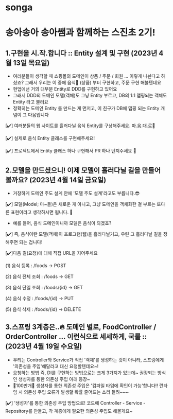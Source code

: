 # songa
# 송아송아 송아쌤과 함께하는 스진초 2기!

## 1.구현을 시.작.합니다 :: Entity 설계 및 구현 (2023년 4월 13일 목요일)
- 여러분들이 생각할 때 쇼핑몰의 도메인이 상품 / 주문 / 회원 ... 이렇게 나뉜다고 하셨죠? 그래서 우리는 이 중에 음식🍝 (상품) 부터 구현하고, 주문 구현 해볼텐데요
- 현업에선 거의 대부분 Entity로 DDD를 구현하고 있어요
- 그래서 DDD의 도메인 모델(객체)도 그냥 Entity 부르고, DB의 1:1 맵핑되는 객체도 Entity 라고 불러요
- 정확히는 도메인 Entity 를 만드는 게 먼저고, 이 친구가 DB에 맵핑 되는 Entity 개념이 그 다음입니다
   
[✔️] 여러분들의 웹 사이트를 흘러다닐 음식 Entity를 구상해주세요. 마.음.대.로🌟

[✔️] 실제로 음식 Entity 클래스를 구현해주세요!

[✔️] 프로젝트에서 Entity 클래스 하나 구현해서 PR 하나 던져주세요 👀


## 2.모델을 만드셨으니! 이제 모델이 흘러다닐 길을 만들어 볼까요? (2023년 4월 14일 금요일)
- 거창하게 도메인 주도 설계 안에 '모델 주도 설계'라고도 부릅니다.😎

[✔️] 모델(Model; 마~들)은 새로운 게 아니고, 그냥 도메인을 객체화한 걸 부르는 또다른 표현이라고 생각하시면 됩니다. 👀 

- 예를 들어, 음식 도메인이니까 모델은 음식이 되겠죠?

[✔️] 즉, 음식이란 모델(객체)이 프로그램(웹)을 흘러다닐거고, 우린 그 흘러다닐 길을 정해주면 되는 겁니다!

[✔️]다음 길(요청)에 대해 직접 URL을 지어주세요 

  (1) 음식 등록 : /foods -> POST

  (2) 음식 전체 조회 : /foods -> GET

  (3) 음식 단일 조회 : /foods/{id} -> GET

  (4) 음식 수정 : /foods/{id} -> PUT

  (5) 음식 삭제 : /foods/{id} -> DELETE
  
  
 ## 3.스프링 3계층은..🔥 도메인 별로, FoodController / OrderController ... 이런식으로 세세하게, 국룰 ::  (2023년 4월 19일 수요일)
- 우리는 Controller와 Service가 직접 '객체'를 생성하는 것이 아니라, 스프링에게 '의존성을 주입'해달라고 대신 요청할텐데요~!
- 요청하는 방법 즉, DI를 구현하는 방법으로는 크게 3가지가 있는데~ 권장되는 방식인 생성자를 통한 의존성 주입 아래 등장~
- 🌟100만개🌟 생성자를 통한 의존성 주입은 '컴파일 타임에 확인이 가능'합니다!! 런타임 시 의존성 주입 오류가 발생할 확률 줄어드는 소리 들려~~~

[✔️] '생성자'를 통한 의존성 주입 방법으로! 코드에 Controller - Service - Repository를 만들고, 각 계층에게 필요한 의존성 주입도 해볼게요~


